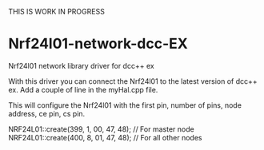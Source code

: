 THIS IS WORK IN PROGRESS

# Nrf24l01-network-dcc-EX
Nrf24l01 network library driver for dcc++ ex

With this driver you can connect the Nrf24l01 to the latest version of dcc++ ex. Add a couple of line in the myHal.cpp file.

This will configure the Nrf24l01 with the first pin, number of pins, node address, ce pin, cs pin.

NRF24L01::create(399, 1, 00, 47, 48); // For master node
NRF24L01::create(400, 8, 01, 47, 48); // For all other nodes
